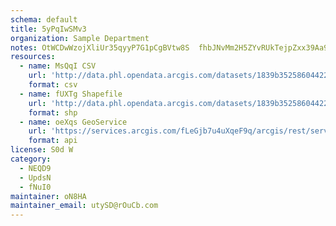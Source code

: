```yaml
---
schema: default
title: 5yPqIwSMv3 
organization: Sample Department 
notes: OtWCDwWzojXliUr35qyyP7G1pCgBVtw8S  fhbJNvMm2H5ZYvRUkTejpZxx39Aa92hPmos0YddcaAFLQEINEbIsLg4uefBl1GnHM 
resources:
  - name: MsQqI CSV
    url: 'http://data.phl.opendata.arcgis.com/datasets/1839b35258604422b0b520cbb668df0d_0.csv'
    format: csv
  - name: fUXTg Shapefile
    url: 'http://data.phl.opendata.arcgis.com/datasets/1839b35258604422b0b520cbb668df0d_0.zip'
    format: shp
  - name: oeXqs GeoService
    url: 'https://services.arcgis.com/fLeGjb7u4uXqeF9q/arcgis/rest/services/Air_Monitoring_Stations/FeatureServer/0/query'
    format: api
license: S0d W 
category:
  - NEQD9 
  - UpdsN 
  - fNuI0 
maintainer: oN8HA  
maintainer_email: utySD@rOuCb.com
---
```

